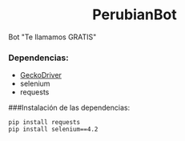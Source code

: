 <h1 align="center">PerubianBot</h1>

Bot "Te llamamos GRATIS"

### Dependencias:
- <a href="https://github.com/mozilla/geckodriver/releases">GeckoDriver</a>
- selenium
- requests


###Instalación de las dependencias:
```
pip install requests
pip install selenium==4.2
```
